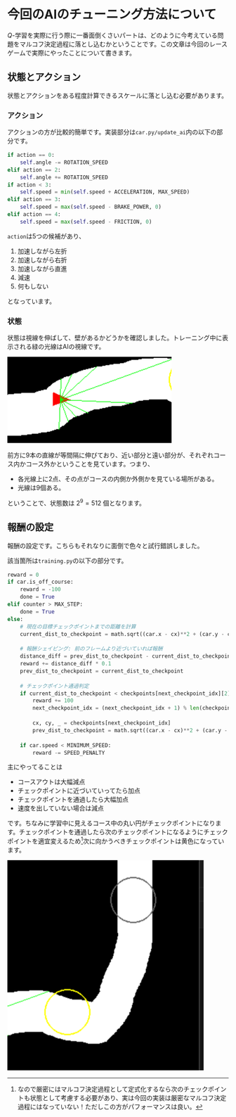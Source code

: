 # 今回のAIのチューニング方法について
$Q$-学習を実際に行う際に一番面倒くさいパートは、どのように今考えている問題をマルコフ決定過程に落とし込むかということです。この文章は今回のレースゲームで実際にやったことについて書きます。

## 状態とアクション
状態とアクションをある程度計算できるスケールに落とし込む必要があります。

### アクション
アクションの方が比較的簡単です。実装部分は`car.py/update_ai`内の以下の部分です。

```python
if action == 0:
    self.angle -= ROTATION_SPEED
elif action == 2:
    self.angle += ROTATION_SPEED
if action < 3:
    self.speed = min(self.speed + ACCELERATION, MAX_SPEED)
elif action == 3:
    self.speed = max(self.speed - BRAKE_POWER, 0)
elif action == 4:
    self.speed = max(self.speed - FRICTION, 0)
```

`action`は5つの候補があり、

1. 加速しながら左折
2. 加速しながら右折
3. 加速しながら直進
4. 減速
5. 何もしない

となっています。

### 状態

状態は視線を伸ばして、壁があるかどうかを確認しました。トレーニング中に表示される緑の光線はAIの視線です。

![レーザー](../assets/images/ai/laser.png)

前方に9本の直線が等間隔に伸びており、近い部分と遠い部分が、それぞれコース内かコース外かということを見ています。つまり、

- 各光線上に2点、その点がコースの内側か外側かを見ている場所がある。
- 光線は9個ある。

ということで、状態数は $2^9=512$ 個となります。

## 報酬の設定
報酬の設定です。こちらもそれなりに面倒で色々と試行錯誤しました。

該当箇所は`training.py`の以下の部分です。

```python
reward = 0
if car.is_off_course:
    reward = -100
    done = True
elif counter > MAX_STEP:
    done = True
else:
    # 現在の目標チェックポイントまでの距離を計算
    current_dist_to_checkpoint = math.sqrt((car.x - cx)**2 + (car.y - cy)**2)

    # 報酬シェイピング: 前のフレームより近づいていれば報酬
    distance_diff = prev_dist_to_checkpoint - current_dist_to_checkpoint
    reward += distance_diff * 0.1
    prev_dist_to_checkpoint = current_dist_to_checkpoint

    # チェックポイント通過判定
    if current_dist_to_checkpoint < checkpoints[next_checkpoint_idx][2]:
        reward += 100
        next_checkpoint_idx = (next_checkpoint_idx + 1) % len(checkpoints)

        cx, cy, _ = checkpoints[next_checkpoint_idx]
        prev_dist_to_checkpoint = math.sqrt((car.x - cx)**2 + (car.y - cy)**2)

    if car.speed < MINIMUM_SPEED:
        reward -= SPEED_PENALTY
```

主にやってることは

- コースアウトは大幅減点
- チェックポイントに近づいていってたら加点
- チェックポイントを通過したら大幅加点
- 速度を出していない場合は減点

です。ちなみに学習中に見えるコース中の丸い円がチェックポイントになります。チェックポイントを通過したら次のチェックポイントになるようにチェックポイントを適宜変えるため[^1]次に向かうべきチェックポイントは黄色になっています。

![チェックポイント](../assets/images/ai/checkpoints.png)

[^1]:なので厳密にはマルコフ決定過程として定式化するなら次のチェックポイントも状態として考慮する必要があり、実は今回の実装は厳密なマルコフ決定過程にはなっていない！ただしこの方がパフォーマンスは良い。
